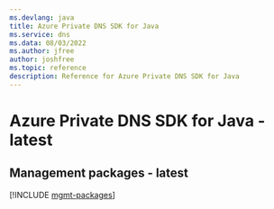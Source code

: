 ```yaml
---
ms.devlang: java
title: Azure Private DNS SDK for Java
ms.service: dns
ms.data: 08/03/2022
ms.author: jfree
author: joshfree
ms.topic: reference
description: Reference for Azure Private DNS SDK for Java
---
```

# Azure Private DNS SDK for Java - latest

## Management packages - latest
[!INCLUDE [mgmt-packages](private-dns-mgmt-index.md)]